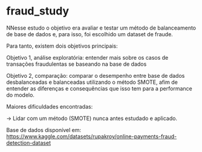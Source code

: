 # fraud_study

NNesse estudo o objetivo era avaliar e testar um método de balanceamento de base de dados e, para isso, foi escolhido um dataset de fraude. 

Para tanto, existem dois objetivos principais:

Objetivo 1, análise exploratória: entender mais sobre os casos de transações fraudulentas se baseando na base de dados

Objetivo 2, comparação: comparar o desempenho entre base de dados desbalanceadas e balanceadas utilizando o método SMOTE, afim de entender as diferenças e consequências que isso tem para a performance do modelo.

Maiores dificuldades encontradas:

-> Lidar com um método (SMOTE) nunca antes estudado e aplicado.

Base de dados disponível em:
https://www.kaggle.com/datasets/rupakroy/online-payments-fraud-detection-dataset
